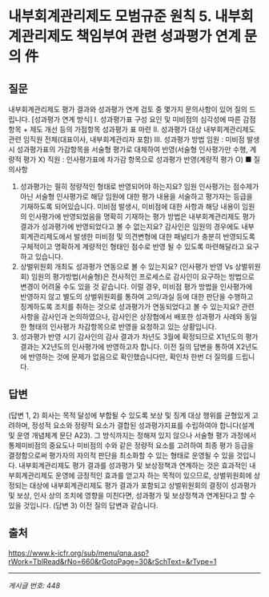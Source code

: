 # 내부회계관리제도 모범규준 원칙 5. 내부회계관리제도 책임부여 관련 성과평가 연계 문의 件

## 질문
내부회계관리제도 평가 결과와 성과평가 연계 검토 중 몇가지 문의사항이 있어 질의 드립니다.
[성과평가 연계 방식]
Ⅰ. 성과평가표 구성
요인 및 미비점의 심각성에 따른 감점 항목 + 제도 개선 등의 가점항목 성과평가 표 마련
Ⅱ. 성과평가 대상
내부회계관리제도 관련 임직원 전체(대표이사, 내부회계관리자 포함)
Ⅲ. 성과평가 방법
임원 : 미비점 발생시 성과평가표의 가감항목을 서술형 평가로 대체하여 반영(서술형 인사평가만 수행, 계량적 평가 X)
직원 : 인사평가표에 차가감 항목으로 성과평가 반영(계량적 평가 O)
■ 질의사항
1. 성과평가는 필히 정량적인 형태로 반영되어야 하는지요?
임원 인사평가는 점수제가 아닌 서술형 인사평가로 해당 임원에 대한 평가 내용을 서술하고 평가자는 등급을 기재하도록 되어있습니다.
미비점 발생시, 미비점에 대한 사항과 해당 내용이 임원의 인사평가에 반영되었음을 명확히 기재하는 평가 방법은 내부회계관리제도 평가 결과가 성과평가에 반영되었다고 볼 수 없는지요? 감사인은 임원의 경우에도 내부회계관리제도에서 발생한 미비점 및 의견변형에 대한 패널티가 충분히 반영되도록 구체적이고 명확하게 계량적인 형태인 점수로 반영 될 수 있도록 마련해달라고 요구하고 있습니다.
2. 상벌위원회 개최도 성과평가 연동으로 볼 수 있는지요? (인사평가 반영 Vs 상벌위원회)
임원의 평가방법(서술형)은 전사적인 프로세스로 감사인이 요구하는 방법으로 변경이 어려울 수도 있을 것 같습니다.
이럴 경우, 미비점 평가 방법을 인사평가에 반영하지 않고 별도의 상벌위원회를 통하여 고의/과실 등에 대한 판단을 수행하고 징계하도록 조치를 취하는 것으로 성과평가가 연동되었다고 볼 수 있는지요? 관련 사항을 감사인과 논의하였으나, 감사인은 상장협에서 배포한 성과평가 사례와 동일한 형태의 인사평가 차감항목으로 반영을 요청하고 있는 상황입니다.
3. 성과평가 반영 시기
감사인의 감사 결과가 차년도 3월에 확정되므로 X1년도의 평가 결과는 X2년도의 인사평가에 반영하고자 합니다.
이전 질의 답변을 통하여 X2년도에 반영하는 것에 문제가 없음으로 확인했습니다만, 확인차 한번 더 질의를 드립니다.

## 답변
(답변 1, 2)
회사는 목적 달성에 부합될 수 있도록 보상 및 징계 대상 행위를 균형있게 고려하며, 정성적 요소와 정량적 요소가 결합된 성과평가지표를 수립하여야 합니다(설계 및 운영 개념체계 문단 A23). 그 방식까지는 정해져 있지 않으나 서술형 평가 과정에서 통제미비점의 중요도나 미비점의 수와 같은 정량적 요소를 고려하여 최종 평가 등급을 결정함으로써 평가자의 자의적 판단을 최소화할 수 있는 형태로 운영될 수 있을 것입니다.
내부회계관리제도 평가 결과를 성과평가 및 보상정책과 연계하는 것은 효과적인 내부회계관리제도 운영에 긍정적인 효과를 얻고자 하는 목적이 있으므로, 상벌위원회에 상정되는 대상에 내부회계관리제도 평가 결과가 포함되고 상벌위원회의 결정이 성과평가 및 보상, 인사 상의 조치에 영향을 미친다면, 성과평가 및 보상정책과 연계된다고 할 수 있을 것입니다.
(답변 3)
이전 질의 답변과 같습니다.

## 출처
https://www.k-icfr.org/sub/menu/qna.asp?rWork=TblRead&rNo=660&rGotoPage=30&rSchText=&rType=1

---
*게시글 번호: 448*
